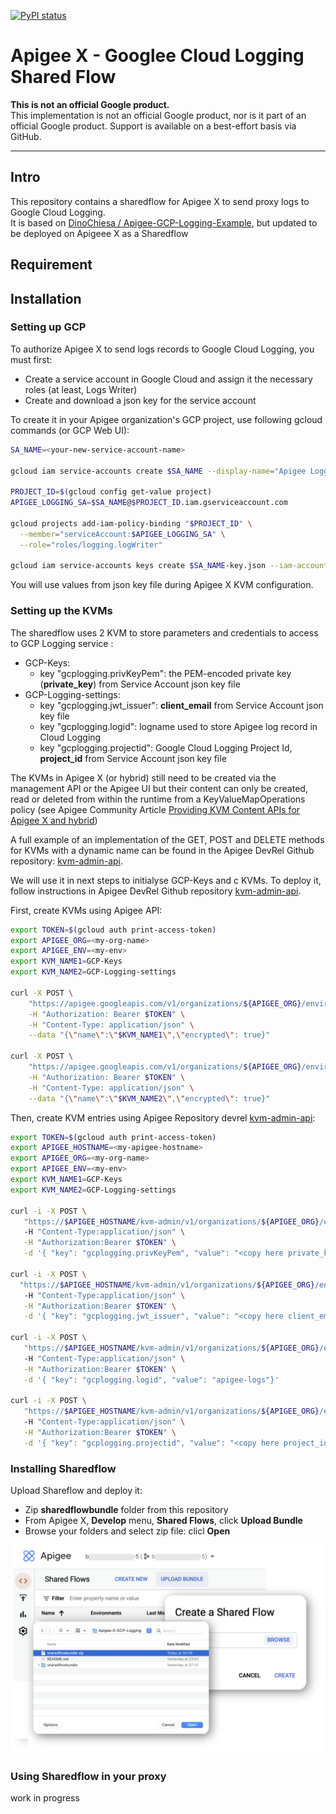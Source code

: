 
[![PyPI status](https://img.shields.io/pypi/status/ansicolortags.svg)](https://pypi.python.org/pypi/ansicolortags/) 

# Apigee X - Googlee Cloud Logging Shared Flow

**This is not an official Google product.**<BR>This implementation is not an official Google product, nor is it part of an official Google product. Support is available on a best-effort basis via GitHub.

***

## Intro

This repository contains a sharedflow for Apigee X to send proxy logs to Google Cloud Logging.<br>
It is based on [DinoChiesa / Apigee-GCP-Logging-Example](https://github.com/DinoChiesa/Apigee-GCP-Logging-Example), but updated to  be deployed on Apigeee X as a Sharedflow

## Requirement

## Installation

### Setting up GCP

To authorize Apigee X to send logs records to Google Cloud Logging, you must first: 
- Create a service account in Google Cloud and assign it the necessary roles (at least, Logs Writer)
- Create and download a json key for the service account

To create it in your Apigee organization's GCP project, use following gcloud commands (or GCP Web UI):

```sh
SA_NAME=<your-new-service-account-name>

gcloud iam service-accounts create $SA_NAME --display-name="Apigee Logging"

PROJECT_ID=$(gcloud config get-value project)
APIGEE_LOGGING_SA=$SA_NAME@$PROJECT_ID.iam.gserviceaccount.com

gcloud projects add-iam-policy-binding "$PROJECT_ID" \
  --member="serviceAccount:$APIGEE_LOGGING_SA" \
  --role="roles/logging.logWriter"

gcloud iam service-accounts keys create $SA_NAME-key.json --iam-account=$APIGEE_LOGGING_SA --key-file-type=json 

```

You will use values from json key file during Apigee X KVM configuration.

### Setting up the KVMs

The sharedflow uses 2 KVM to store parameters and credentials to access to GCP Logging service :
- GCP-Keys: 
    - key "gcplogging.privKeyPem": the PEM-encoded private key (**private_key**) from Service Account json key file 
- GCP-Logging-settings: 
    - key "gcplogging.jwt_issuer": **client_email** from Service Account json key file
    - key "gcplogging.logid": logname used to store Apigee log record in Cloud Logging
    - key "gcplogging.projectid": Google Cloud Logging Project Id, **project_id** from Service Account json key file

The KVMs in Apigee X (or hybrid) still need to be created via the management API or the Apigee UI but their content can only be created, read or deleted from within the runtime from a KeyValueMapOperations policy (see Apigee Community Article [Providing KVM Content APIs for Apigee X and hybrid](https://community.apigee.com/articles/89782/providing-kvm-content-apis-for-apigee-x-and-hybrid.html))


A full example of an implementation of the GET, POST and DELETE methods for KVMs with a dynamic name can be found in the Apigee DevRel Github repository: [kvm-admin-api](https://github.com/apigee/devrel/tree/main/references/kvm-admin-api). 

We will use it in next steps to initialyse GCP-Keys and c KVMs. To deploy it, follow instructions in Apigee DevRel Github repository [kvm-admin-api](https://github.com/apigee/devrel/tree/main/references/kvm-admin-api).


First, create KVMs using Apigee API:

```sh
export TOKEN=$(gcloud auth print-access-token)
export APIGEE_ORG=<my-org-name>
export APIGEE_ENV=<my-env>
export KVM_NAME1=GCP-Keys
export KVM_NAME2=GCP-Logging-settings

curl -X POST \
    "https://apigee.googleapis.com/v1/organizations/${APIGEE_ORG}/environments/$APIGEE_ENV/keyvaluemaps" \
    -H "Authorization: Bearer $TOKEN" \
    -H "Content-Type: application/json" \
    --data "{\"name\":\"$KVM_NAME1\",\"encrypted\": true}"

curl -X POST \
    "https://apigee.googleapis.com/v1/organizations/${APIGEE_ORG}/environments/c/keyvaluemaps" \
    -H "Authorization: Bearer $TOKEN" \
    -H "Content-Type: application/json" \
    --data "{\"name\":\"$KVM_NAME2\",\"encrypted\": true}"
```

Then, create KVM entries using Apigee Repository devrel [kvm-admin-api](https://github.com/apigee/devrel/tree/main/references/kvm-admin-api):

```sh
export TOKEN=$(gcloud auth print-access-token)
export APIGEE_HOSTNAME=<my-apigee-hostname>
export APIGEE_ORG=<my-org-name>
export APIGEE_ENV=<my-env>
export KVM_NAME1=GCP-Keys
export KVM_NAME2=GCP-Logging-settings

curl -i -X POST \
   "https://$APIGEE_HOSTNAME/kvm-admin/v1/organizations/${APIGEE_ORG}/environments/$APIGEE_ENV/keyvaluemaps/$KVM_NAME1/entries"
   -H "Content-Type:application/json" \
   -H "Authorization:Bearer $TOKEN" \
   -d '{ "key": "gcplogging.privKeyPem", "value": "<copy here private_key value from SA json key file>" } ' \

curl -i -X POST \
  "https://$APIGEE_HOSTNAME/kvm-admin/v1/organizations/${APIGEE_ORG}/environments/$APIGEE_ENV/keyvaluemaps/$KVM_NAME2/entries"
   -H "Content-Type:application/json" \
   -H "Authorization:Bearer $TOKEN" \
   -d '{ "key": "gcplogging.jwt_issuer", "value": "<copy here client_email value from SA json key file>"}' 

curl -i -X POST \
   "https://$APIGEE_HOSTNAME/kvm-admin/v1/organizations/${APIGEE_ORG}/environments/$APIGEE_ENV/keyvaluemaps/$KVM_NAME2/entries"
   -H "Content-Type:application/json" \
   -H "Authorization:Bearer $TOKEN" \
   -d '{ "key": "gcplogging.logid", "value": "apigee-logs"}' 

curl -i -X POST \
   "https://$APIGEE_HOSTNAME/kvm-admin/v1/organizations/${APIGEE_ORG}/environments/$APIGEE_ENV/keyvaluemaps/$KVM_NAME2/entries"
   -H "Content-Type:application/json" \
   -H "Authorization:Bearer $TOKEN" \
   -d '{ "key": "gcplogging.projectid", "value": "<copy here project_id value from SA json key file>" }' 

```

### Installing Sharedflow

Upload Shareflow and deploy it:
- Zip **sharedflowbundle** folder from this repository
- From Apigee X, **Develop** menu, **Shared Flows**, click **Upload Bundle**
- Browse your folders and select zip file: clicl **Open**

![Upload Shared Flow](./images/upload-sharedflow.png)


### Using Sharedflow in your proxy

work in progress
